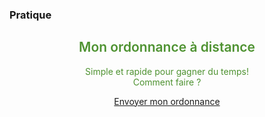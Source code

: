 
<!-- Block tags module -->
<div class="block tags_block  animated flipInY">
	<h3 class="title_block title_block_green">Pratique</h3>
    <div class="block_content" style="text-align: center;color: #4e9231;">
        <i class="fa fa-file-text-o" style="font-size: 110px;margin: 20px 0;"></i>
        <h2 style="text-align: center;font-weight:600;">Mon ordonnance à distance</h2>
        <p style="text-align: center">Simple et rapide pour gagner du temps! <br />
            Comment faire ?</p>
        <a class="btn btn-block btn-primary" href="/[!Systeme::getMenu(Pharmacie/Ordonnance)!]">Envoyer mon ordonnance</a>
    </div>
</div>
<!-- /Block tags module -->
